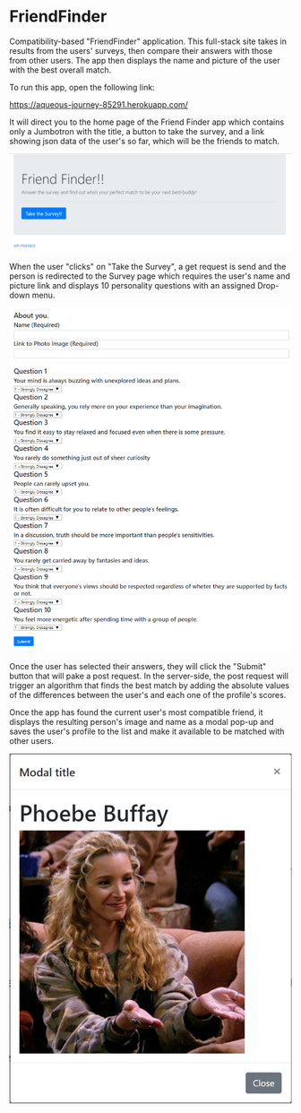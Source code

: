 # FriendFinder

Compatibility-based "FriendFinder" application. This full-stack site takes in results from the users' surveys, then compare their answers with those from other users. The app then displays the name and picture of the user with the best overall match.

To run this app, open the following link:

https://aqueous-journey-85291.herokuapp.com/

It will direct you to the home page of the Friend Finder app which contains only a Jumbotron with the title, a button to take the survey, and a link showing json data of the user's so far, which will be the friends to match.

![home-page](/screenshots/home_page.PNG)

When the user "clicks" on "Take the Survey", a get request is send and the person is redirected to the Survey page which requires the user's name and picture link and displays 10 personality questions with an assigned Drop-down menu. 

![survey](/screenshots/survey.png)

Once the user has selected their answers, they will click the "Submit" button that will pake a post request. In the server-side, the post request will trigger an algorithm that finds the best match by adding the absolute values of the differences between the user's and each one of the profile's scores.

Once the app has found the current user's most compatible friend, it displays the resulting person's image and name as a modal pop-up and saves the user's profile to the list and make it available to be matched with other users.

![best-match](/screenshots/best-match.PNG)

